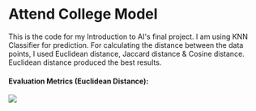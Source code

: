 # Attend College Model
This is the code for my Introduction to AI's final project. I am using KNN Classifier for prediction. For calculating the distance between the data points, I used Euclidean distance, Jaccard distance & Cosine distance. Euclidean distance produced the best results.


#### Evaluation Metrics (Euclidean Distance):
![](https://i.imgur.com/UhQbOaR.png)